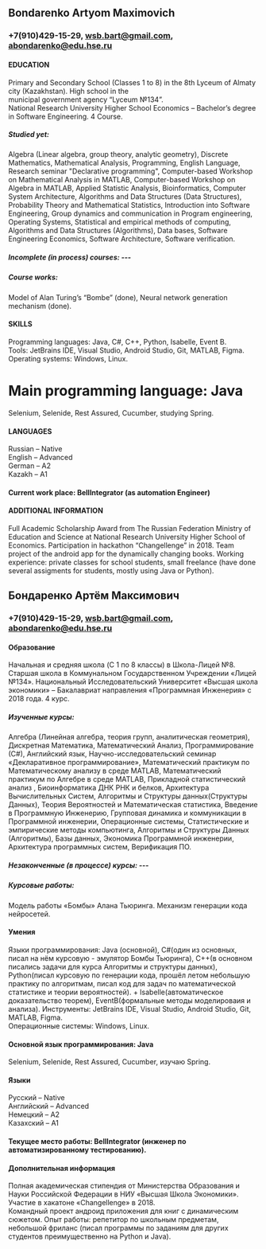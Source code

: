 ## Bondarenko Artyom Maximovich  
### +7(910)429-15-29, wsb.bart@gmail.com, abondarenko@edu.hse.ru  

#### EDUCATION  
Primary and Secondary School (Classes 1 to 8) in the 8th Lyceum of Almaty city (Kazakhstan). High school in the  
municipal government agency  “Lyceum №134”.  
National Research University Higher School Economics – Bachelor’s degree in Software Engineering. 4 Course.  
##### Studied yet:  
Algebra (Linear algebra, group theory, analytic geometry), Discrete Mathematics, Mathematical Analysis, Programming, English Language, Research seminar "Declarative programming", Сomputer-based Workshop on Mathematical Analysis in MATLAB, Сomputer-based Workshop on Algebra in MATLAB, Applied Statistic Analysis, Bioinformatics, Computer System Architecture, Algorithms and Data Structures (Data Structures), Probability Theory and Mathematical Statistics, Introduction into Software Engineering, Group dynamics and communication in Program engineering, Operating Systems, Statistical and empirical methods of computing, Algorithms and Data Structures (Algorithms), Data bases, Software Engineering Economics, Software Architecture, Software verification.  
##### Incomplete (in process) courses: ---
##### Course works:  
Model of Alan Turing’s “Bombe” (done), Neural network generation mechanism (done). 
#### SKILLS  
Programming languages: Java, C#, C++, Python, Isabelle, Event B.  
Tools: JetBrains IDE, Visual Studio, Android Studio, Git, MATLAB, Figma.  
Operating systems: Windows, Linux.  
# Main programming language: Java
Selenium, Selenide, Rest Assured, Cucumber, studying Spring.
#### LANGUAGES  
Russian – Native  
English – Advanced  
German – A2  
Kazakh – A1  
#### Current work place: BellIntegrator (as automation Engineer)
#### ADDITIONAL INFORMATION  
Full Academic Scholarship Award from The Russian Federation Ministry of Education and Science at National Research University Higher School of Economics. Participation in hackathon “Changellenge” in 2018. 
Team project of the android app for the dynamically changing books. Working experience: private classes for school students, small freelance (have done several assigments for students, mostly using Java or Python).






## Бондаренко Артём Максимович  
### +7(910)429-15-29, wsb.bart@gmail.com, abondarenko@edu.hse.ru  

#### Образование  
Начальная и средняя школа (C 1 по 8 классы) в Школа-Лицей №8. Старшая школа в Коммунальном Государственном Учреждении «Лицей №134».
Национальный Исследовательский Университет «Высшая школа экономики» – Бакалавриат направления «Программная Инженерия» c 2018 года. 4 курс.
##### Изученные курсы:  
Алгебра (Линейная алгебра, теория групп, аналитическая геометрия), Дискретная Математика, Математический Анализ, Программирование (С#), Английский язык, Научно-исследовательский семинар «Декларативное программирование», Математический практикум по Математическому анализу в среде MATLAB,  Математический практикум по Алгебре в среде MATLAB, Прикладной статистический анализ , Биоинформатика ДНК РНК и белков, Архитектура Вычислительных Систем, Алгоритмы и Структуры данных(Структуры Данных), Теория Вероятностей и Математическая статистика, Введение в Программную Инженерию, Групповая динамика и коммуникации в Программной инженерии, Операционные системы, Статистические и эмпирические методы компьютинга, Алгоритмы и Структуры Данных (Алгоритмы), Базы данных, Экономика Программной инженерии, Архитектура программных систем, Верификация ПО.
##### Незаконченные (в процессе) курсы:  --- 
##### Курсовые работы:  
Модель работы «Бомбы» Алана Тьюринга. Механизм генерации кода нейросетей.  
#### Умения  
Языки  программирования: Java (основной), C#(один из основных, писал на нём курсовую - эмулятор Бомбы Тьюринга), C++(в основном писались задачи для курса Алгоритмы и структуры данных), Python(писал курсовую по генерации кода, прошёл летом небольшую практику по алгоритмам, писал код для задач по математической статистике и теории вероятностей).  + Isabelle(автоматическое доказательство теорем), EventB(формальные методы моделироваия и анализа).
Инструменты: JetBrains IDE, Visual Studio, Android Studio, Git, MATLAB, Figma.  
Операционные системы: Windows, Linux.  
#### Основной язык программирования: Java 
Selenium, Selenide, Rest Assured, Cucumber, изучаю Spring.
#### Языки  
Русский – Native  
Английский – Advanced  
Немецкий  – A2  
Казахский  – A1  
#### Текущее место работы: BellIntegrator (инженер по автоматизированному тестированию).
#### Дополнительная информация    
Полная академическая стипендия от Министерства Образования и Науки Российской Федерации в НИУ «Высшая Школа Экономики». Участие в хакатоне «Changellenge» в 2018.  
Командный проект андроид приложения для книг с динамическим сюжетом. Опыт работы: репетитор по школьным предметам, небольшой фриланс (писал программы по заданиям для других студентов преимущественно на Python и Java).
